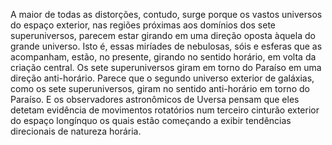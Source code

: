 ﻿A maior de todas as distorções, contudo, surge porque os vastos universos do espaço exterior, nas regiões próximas aos domínios dos sete superuniversos, parecem estar girando em uma direção oposta àquela do grande universo. Isto é, essas miríades de nebulosas, sóis e esferas que as acompanham, estão, no presente, girando no sentido horário, em volta da criação central. Os sete superuniversos giram em torno do Paraíso em uma direção anti-horário. Parece que o segundo universo exterior de galáxias, como os sete superuniversos, giram no sentido anti-horário em torno do Paraíso. E os observadores astronômicos de Uversa pensam que eles detetam evidência de movimentos rotatórios num terceiro cinturão exterior do espaço longínquo os quais estão começando a exibir tendências direcionais de natureza horária.